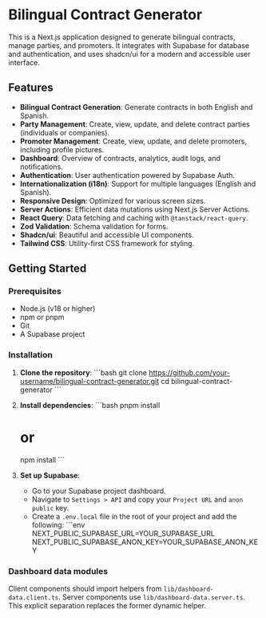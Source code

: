 # Bilingual Contract Generator

This is a Next.js application designed to generate bilingual contracts, manage parties, and promoters. It integrates with Supabase for database and authentication, and uses shadcn/ui for a modern and accessible user interface.

## Features

- **Bilingual Contract Generation**: Generate contracts in both English and Spanish.
- **Party Management**: Create, view, update, and delete contract parties (individuals or companies).
- **Promoter Management**: Create, view, update, and delete promoters, including profile pictures.
- **Dashboard**: Overview of contracts, analytics, audit logs, and notifications.
- **Authentication**: User authentication powered by Supabase Auth.
- **Internationalization (i18n)**: Support for multiple languages (English and Spanish).
- **Responsive Design**: Optimized for various screen sizes.
- **Server Actions**: Efficient data mutations using Next.js Server Actions.
- **React Query**: Data fetching and caching with `@tanstack/react-query`.
- **Zod Validation**: Schema validation for forms.
- **Shadcn/ui**: Beautiful and accessible UI components.
- **Tailwind CSS**: Utility-first CSS framework for styling.

## Getting Started

### Prerequisites

- Node.js (v18 or higher)
- npm or pnpm
- Git
- A Supabase project

### Installation

1.  **Clone the repository**:
    \`\`\`bash
    git clone https://github.com/your-username/bilingual-contract-generator.git
    cd bilingual-contract-generator
    \`\`\`

2.  **Install dependencies**:
    \`\`\`bash
    pnpm install
    # or
    npm install
    \`\`\`

3.  **Set up Supabase**:
    -   Go to your Supabase project dashboard.
    -   Navigate to `Settings > API` and copy your `Project URL` and `anon public` key.
    -   Create a `.env.local` file in the root of your project and add the following:
        \`\`\`env
NEXT_PUBLIC_SUPABASE_URL=YOUR_SUPABASE_URL
NEXT_PUBLIC_SUPABASE_ANON_KEY=YOUR_SUPABASE_ANON_KEY


### Dashboard data modules

Client components should import helpers from `lib/dashboard-data.client.ts`.
Server components use `lib/dashboard-data.server.ts`.
This explicit separation replaces the former dynamic helper.
